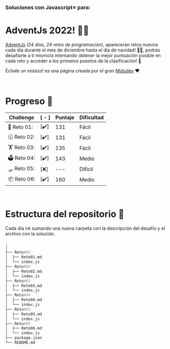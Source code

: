 ### Soluciones con Javascript⭐ para:
# AdventJs 2022! 🧑‍🎄

[AdventJs](https://adventjs.dev) *(24 días,
24 retos de programación)*, aparecerán retos nuevos cada día durante el mes de diciembre hasta el día de navidad! 🧑‍🎄, podrás desafiarte a tí mismo/a intentando obtener la mejor puntuación posible en cada reto y acceder a los primeros puestos de la clasificación! 🌟

Échale un vistazo! es una página creada por el gran [Midudev](https://twitter.com/midudev) ❤️


&nbsp;
# Progreso 📅
|Challenge|[ - ]|Puntaje|Dificultad|
|---------|--|----|-----|
| 🎁 Reto 01:|[✔️]|131| Fácil
| 🕥 Reto 02:|[✔️]|131| Fácil
| 🏋️ Reto 03:|[✔️]|135| Fácil
| 🗳️ Reto 04:|[✔️]|143| Medio
| 🛷 Reto 05:|[❌]|---| Difícil
| 📦 Reto 06:|[✔️]|160| Medio


&nbsp;
# Estructura del repositorio 📏
Cada día iré sumando una nueva carpeta con la descripción del desafío y el archivo con la solución.  


```py
.
│
├── Reto#01
│  ├── Reto01.md
│  └── index.js
├── Reto#02
│  ├── Reto02.md
│  └── index.js
├── Reto#03
│  ├── Reto03.md
│  └── index.js
├── Reto#04
│  ├── Reto04.md
│  └── index.js
├── Reto#05
│  ├── Reto05.md
│  └── index.js
├── Reto#06
│  ├── Reto06.md
│  └── index.js
├── package.json
└── README.md
```


